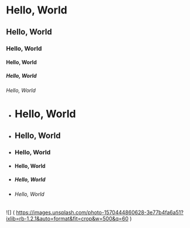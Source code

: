 # Hello, World
## Hello, World
### Hello, World
#### Hello, World
##### Hello, World
###### Hello, World

- # Hello, World
- ## Hello, World
- ### Hello, World
- #### Hello, World
- ##### Hello, World
- ###### Hello, World

![] ( https://images.unsplash.com/photo-1570444860628-3e77b4fa6a51?ixlib=rb-1.2.1&auto=format&fit=crop&w=500&q=60 )